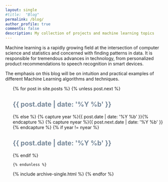 ```yaml
---
layout: single
#title:  "Blog"
permalink: /blog/
author_profile: true
comments: false
description: My collection of projects and machine learning topics
---
```


Machine learning is a rapidly growing field at the intersection of computer science and statistics and concerned with finding patterns in data. It is responsible for tremendous advances in technology, from personalized product recommendations to speech recognition in smart devices. 

The emphasis on this blog will be on intuition and practical examples of different Machine Learning algorithms and techniques.

<ul>
  {% for post in site.posts %}
    {% unless post.next %}
      <font color="#778899"><h2>{{ post.date | date: '%Y %b' }}</h2></font>
    {% else %}
      {% capture year %}{{ post.date | date: '%Y %b' }}{% endcapture %}
      {% capture nyear %}{{ post.next.date | date: '%Y %b' }}{% endcapture %}
      {% if year != nyear %}
        <font color="#778899"><h2>{{ post.date | date: '%Y %b' }}</h2></font>
      {% endif %}

    {% endunless %}
   {% include archive-single.html %}
  {% endfor %}
</ul>
